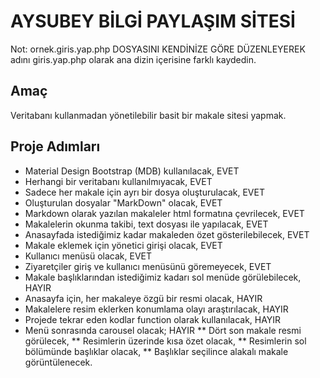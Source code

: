 # AYSUBEY BİLGİ PAYLAŞIM SİTESİ

Not: ornek.giris.yap.php DOSYASINI KENDİNİZE GÖRE DÜZENLEYEREK adını giris.yap.php olarak ana dizin içerisine farklı kaydedin.


## Amaç

Veritabanı kullanmadan yönetilebilir basit bir makale sitesi yapmak.

## Proje Adımları

* Material Design Bootstrap (MDB) kullanılacak,                       EVET
* Herhangi bir veritabanı kullanılmıyacak,                            EVET
* Sadece her makale için ayrı bir dosya oluşturulacak,                EVET
* Oluşturulan dosyalar "MarkDown" olacak,                             EVET
* Markdown olarak yazılan makaleler html formatına çevrilecek,        EVET
* Makalelerin okunma takibi, text dosyası ile yapılacak,              EVET
* Anasayfada istediğimiz kadar makaleden özet gösterilebilecek,       EVET
* Makale eklemek için yönetici girişi olacak,                         EVET
* Kullanıcı menüsü olacak,                                            EVET
* Ziyaretçiler giriş ve kullanıcı menüsünü göremeyecek,               EVET
* Makale başlıklarından istediğimiz kadarı sol menüde görülebilecek,  HAYIR
* Anasayfa için, her makaleye özgü bir resmi olacak,                  HAYIR
* Makalelere resim eklerken konumlama olayı araştırılacak,            HAYIR
* Projede tekrar eden kodlar function olarak kullanılacak,            HAYIR
* Menü sonrasında carousel olacak;                                    HAYIR
** Dört son makale resmi görülecek,
** Resimlerin üzerinde kısa özet olacak,
** Resimlerin sol bölümünde başlıklar olacak,
** Başlıklar seçilince alakalı makale görüntülenecek.

